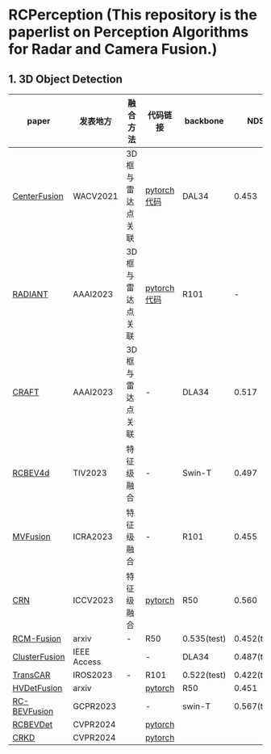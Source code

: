# RCPerception (This repository is the paperlist on Perception Algorithms for Radar and Camera Fusion.)


## 1. 3D Object Detection
| paper                                                        | 发表地方 | 融合方法         | 代码链接                                                | backbone | NDS   | mAP   |
| ------------------------------------------------------------ | -------- | ---------------- | ------------------------------------------------------- | -------- | ----- | ----- |
| [CenterFusion](https://openaccess.thecvf.com/content/WACV2021/papers/Nabati_CenterFusion_Center-Based_Radar_and_Camera_Fusion_for_3D_Object_Detection_WACV_2021_paper.pdf) | WACV2021 | 3D框与雷达点关联 | [pytorch代码](https://github.com/mrnabati/CenterFusion) | DAL34    | 0.453 | 0.332 |
| [RADIANT](http://cvlab.cse.msu.edu/pdfs/Long_Kumar_Morris_Liu_Castro_Chakravarty_AAAI2023.pdf) | AAAI2023 | 3D框与雷达点关联 | [pytorch代码](https://github.com/longyunf/radiant)      | R101     | -     | 0.384 |
| [CRAFT](https://arxiv.org/pdf/2209.06535.pdf)                | AAAI2023 | 3D框与雷达点关联 | -                                                       | DLA34    | 0.517 | 0.411 |
| [RCBEV4d](https://arxiv.org/pdf/2208.12079.pdf)|TIV2023| 特征级融合 |  -|Swin-T|0.497|0.381|
| [MVFusion](https://arxiv.org/pdf/2302.10511.pdf)|ICRA2023 |特征级融合 |  -|R101|0.455|0.380|
| [CRN](https://openaccess.thecvf.com/content/ICCV2023/papers/Kim_CRN_Camera_Radar_Net_for_Accurate_Robust_Efficient_3D_Perception_ICCV_2023_paper.pdf)|ICCV2023 | 特征级融合 |  [pytorch](https://github.com/youngskkim/CRN)|R50|0.560|0.490|
| [RCM-Fusion](https://arxiv.org/pdf/2307.10249.pdf)|arxiv | - | R50|0.535(test)|0.452(test)||
| [ClusterFusion](https://ieeexplore.ieee.org/stamp/stamp.jsp?arnumber=10302296)|IEEE Access|| - |  DLA34|0.487(test)|0.341(test)|
| [TransCAR](https://arxiv.org/pdf/2305.00397.pdf)|IROS2023 | - |R101|0.522(test)|0.422(test)||
| [HVDetFusion](https://arxiv.org/pdf/2307.11323.pdf)|arxiv| | [pytorch](https://github.com/HVXLab/HVDetFusion) | R50|0.451|0.557|
| [RC-BEVFusion](https://arxiv.org/pdf/2305.15883.pdf)|GCPR2023| | - |  swin-T|0.567(test)|0.476(test)|
| [RCBEVDet](https://openaccess.thecvf.com/content/CVPR2024/html/Lin_RCBEVDet_Radar-camera_Fusion_in_Birds_Eye_View_for_3D_Object_CVPR_2024_paper.html) |CVPR2024| | [pytorch](https://github.com/VDIGPKU/RCBEVDet) |             |             |             |
| [CRKD](https://openaccess.thecvf.com/content/CVPR2024/html/Zhao_CRKD_Enhanced_Camera-Radar_Object_Detection_with_Cross-modality_Knowledge_Distillation_CVPR_2024_paper.html) |CVPR2024| | [pytorch](https://github.com/Song-Jingyu/CRKD) |  ||             |
